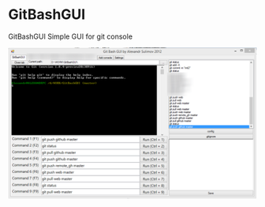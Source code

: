 GitBashGUI
==========

GitBashGUI
Simple GUI for git console

![Alt text](https://github.com/AlexandrM/GitBashGUI/raw/master/Images/gitbashgui1.png "Screenshot")
